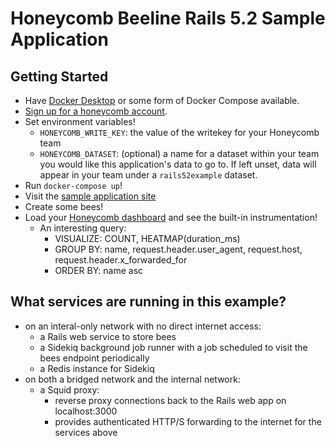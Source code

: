 # Honeycomb Beeline Rails 5.2 Sample Application

## Getting Started

* Have [Docker Desktop](https://www.docker.com/products/docker-desktop) or some form of Docker Compose available.
* [Sign up for a honeycomb account](https://ui.honeycomb.io/signup).
* Set environment variables!
    * `HONEYCOMB_WRITE_KEY`: the value of the writekey for your Honeycomb team
    * `HONEYCOMB_DATASET`: (optional) a name for a dataset within your team you would like this application's data to go to.
      If left unset, data will appear in your team under a `rails52example` dataset.
* Run `docker-compose up`!
* Visit the [sample application site](http://localhost:3000)
* Create some bees!
* Load your [Honeycomb dashboard](https://ui.honeycomb.io) and see the built-in instrumentation!
  * An interesting query:
    * VISUALIZE: COUNT, HEATMAP(duration_ms)
    * GROUP BY: name, request.header.user_agent, request.host, request.header.x_forwarded_for
    * ORDER BY: name asc


## What services are running in this example?

* on an interal-only network with no direct internet access:
  * a Rails web service to store bees
  * a Sidekiq background job runner with a job scheduled to visit the bees endpoint periodically
  * a Redis instance for Sidekiq
* on both a bridged network and the internal network:
  * a Squid proxy:
    * reverse proxy connections back to the Rails web app on localhost:3000
    * provides authenticated HTTP/S forwarding to the internet for the services above
